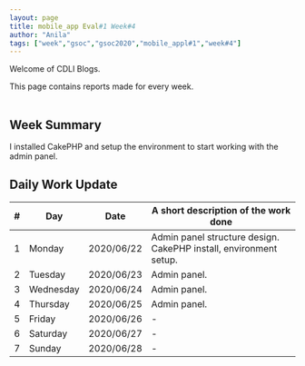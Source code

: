 ```yaml
---
layout: page
title: mobile_app Eval#1 Week#4
author: "Anila"
tags: ["week","gsoc","gsoc2020","mobile_appl#1","week#4"]
---
```

Welcome of CDLI Blogs.

This page contains reports made for every week.<br><br>

## Week Summary

I installed CakePHP and setup the environment to start working with the admin panel.


## Daily Work Update

|\#|Day|Date|A short description of the work done|  
|---	|---	|---	|---	|  
|1   	| Monday 	|   2020/06/22	|Admin panel structure design. CakePHP install, environment setup.   	|  
|2   	| Tuesday  	|   2020/06/23	|Admin panel.   	|  
|3   	| Wednesday  	|  2020/06/24 	|Admin panel.   	|  
|4   	| Thursday  	|   2020/06/25	|Admin panel.   	|  
|5   	| Friday  	|   2020/06/26	|-   	|  
|6   	| Saturday  	|   2020/06/27	|-   	|  
|7   	| Sunday  	|   2020/06/28	|-   	|  
